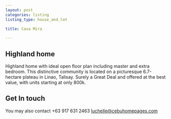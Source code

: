 ```yaml
---
layout: post
categories: listing
listing_type: house_and_lot

title: Casa Mira

---
```


## Highland home

Highland home with ideal open floor plan including master and extra bedroom. This distinctive community is located on a picturesque 6.7-hectare plateau in Linao, Talisay. Surely a Great Deal and offered at the best value, with units starting at only 800k.

## Get In touch
You may also contact +63 917 631 2463 
[luchelle@cebuhomepages.com](mailto:luchelle@cebuhomepages.com)